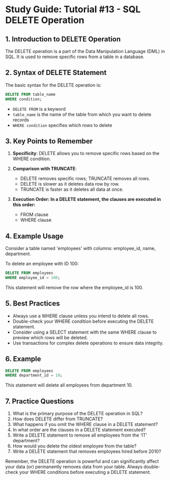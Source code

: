 # Study Guide: Tutorial #13 - SQL DELETE Operation

## 1. Introduction to DELETE Operation

The DELETE operation is a part of the Data Manipulation Language (DML) in SQL. It is used to remove specific rows from a table in a database. 

## 2. Syntax of DELETE Statement

The basic syntax for the DELETE operation is:

```sql
DELETE FROM table_name
WHERE condition;
```

- `DELETE FROM` is a keyword
- `table_name` is the name of the table from which you want to delete records
- `WHERE condition` specifies which rows to delete 

## 3. Key Points to Remember

1. **Specificity**: DELETE allows you to remove specific rows based on the WHERE condition. 

2. **Comparison with TRUNCATE**:
   - DELETE removes specific rows; TRUNCATE removes all rows.
   - DELETE is slower as it deletes data row by row.
   - TRUNCATE is faster as it deletes all data at once.

3. **Execution Order: In a DELETE statement, the clauses are executed in this order:**
   - FROM clause
   - WHERE clause 

## 4. Example Usage

Consider a table named 'employees' with columns: employee_id, name, department.

To delete an employee with ID 100:

```sql
DELETE FROM employees
WHERE employee_id = 100;
```

This statement will remove the row where the employee_id is 100. 

## 5. Best Practices

[1. **Always use a WHERE clause**: Unless you intend to delete all rows, always include a WHERE clause to specify which rows to delete.
2. **Test your DELETE statements**: Before running a DELETE statement on a production database, test it on a small subset of data or a test environment.
3. **Use transactions**: Wrap your DELETE statements in transactions so you can rollback if necessary]: #

   - Always use a WHERE clause unless you intend to delete all rows.
   - Double-check your WHERE condition before executing the DELETE statement.
   - Consider using a SELECT statement with the same WHERE clause to preview which rows will be deleted.
   - Use transactions for complex delete operations to ensure data integrity.

## 6. Example

```sql
DELETE FROM employees
WHERE department_id = 10;
```

This statement will delete all employees from department 10.

## 7. Practice Questions

1. What is the primary purpose of the DELETE operation in SQL?
2. How does DELETE differ from TRUNCATE?
3. What happens if you omit the WHERE clause in a DELETE statement?
4. In what order are the clauses in a DELETE statement executed? 
5. Write a DELETE statement to remove all employees from the 'IT' department?
6. How would you delete the oldest employee from the table?
7. Write a DELETE statement that removes employees hired before 2010?

Remember, the DELETE operation is powerful and can significantly affect your data (or) permanently removes data from your table. Always double-check your WHERE conditions before executing a DELETE statement.
